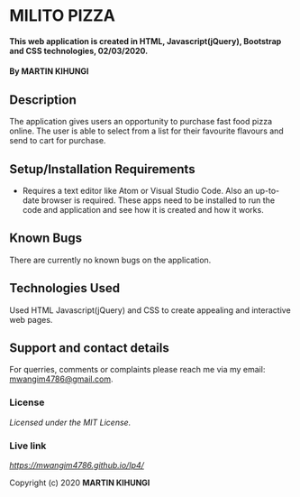 # MILITO PIZZA
#### This web application is created in HTML, Javascript(jQuery), Bootstrap and CSS technologies, 02/03/2020.
#### By **MARTIN KIHUNGI**
## Description
The application gives users an opportunity to purchase fast food pizza online. The user is able to select from a list for their favourite flavours
and send to cart for purchase.
## Setup/Installation Requirements
* Requires a text editor like Atom or Visual Studio Code. Also an up-to-date browser is required.
These apps need to be installed to run the code and application and see how it is created and how it works.
## Known Bugs
There are currently no known bugs on the application.
## Technologies Used
Used HTML Javascript(jQuery) and CSS to create appealing and interactive web pages.
## Support and contact details
For querries, comments or complaints please reach me via my email: mwangim4786@gmail.com.
### License
*Licensed under the MIT License.*

### Live link
*https://mwangim4786.github.io/Ip4/*

Copyright (c) 2020 **MARTIN KIHUNGI**